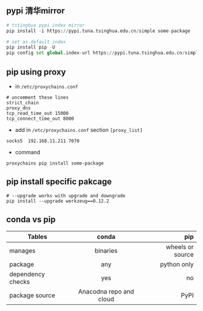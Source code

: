 
## pypi 清华mirror
``` python
# tstinghua pypi index mirror
pip install -i https://pypi.tuna.tsinghua.edu.cn/simple some-package

# set as default index
pip install pip -U
pip config set global.index-url https://pypi.tuna.tsinghua.edu.cn/simple
```

## pip using proxy
* in `/etc/proxychains.conf`
```
# uncomment these lines
strict_chain
proxy_dns
tcp_read_time_out 15000
tcp_connect_time_out 8000
```
* add in `/etc/proxychains.conf` section `[proxy_list]`
```
socks5  192.168.11.211 7070
```
* command
```
proxychains pip install some-package
```

## pip install specific pakcage
```
# --upgrade works with upgrade and downgrade
pip install --upgrade werkzeug==0.12.2
```

## conda vs pip

| Tables        | conda         | pip  |
| ------------- |:-------------:| -----:|
| manages      | binaries | wheels or source |
| package      | any      |   python only |
| dependency checks | yes      |    no |
| package source | Anacodna repo and cloud | PyPI|

